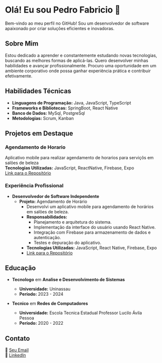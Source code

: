 # Olá! Eu sou Pedro Fabricio 👋

Bem-vindo ao meu perfil no GitHub! Sou um desenvolvedor de software apaixonado por criar soluções eficientes e inovadoras.

## Sobre Mim

Estou dedicado a aprender e constantemente estudando novas tecnologias, buscando as melhores formas de aplicá-las. Quero desenvolver minhas habilidades e avançar profissionalmente. Procuro uma oportunidade em um ambiente corporativo onde possa ganhar experiência prática e contribuir efetivamente.

## Habilidades Técnicas

- **Linguagens de Programação:** Java, JavaScript, TypeScript
- **Frameworks e Bibliotecas:** SpringBoot, React Native
- **Banco de Dados:** MySql, PostgreSql
- **Metodologias:** Scrum, Kanban

## Projetos em Destaque

### Agendamento de Horario

Aplicativo mobile para realizar agendamento de horarios para serviçõs em salões de beleza  
**Tecnologias Utilizadas:** JavaScript, ReactNative, Firebase, Expo  
[Link para o Repositório](https://github.com/pedrofabriciodev/HairBeauty)

### Experiência Profissional

- **Desenvolvedor de Software Independente**
  - **Projeto:** Agendamento de Horário
    - Desenvolvi um aplicativo mobile para agendamento de horários em salões de beleza.
    - **Responsabilidades:**
      - Planejamento e arquitetura do sistema.
      - Implementação da interface do usuário usando React Native.
      - Integração com Firebase para armazenamento de dados e autenticação.
      - Testes e depuração do aplicativo.
    - **Tecnologias Utilizadas:** JavaScript, React Native, Firebase, Expo
    - [Link para o Repositório](https://github.com/pedrofabriciodev/HairBeauty)
  

## Educação

- **Tecnologo** em **Analise e Desenvolvimento de Sistemas**
  - **Universidade:** Uninassau
  - **Período:** 2023 - 2024

- **Tecnico** em **Redes de Computadores**
  - **Universidade:** Escola Tecnica Estadual Professor Lucilo Ávila Pessoa
  - **Período:** 2020 - 2022

## Contato

📧 [Seu Email](mailto:pedrofabriciodev@gmail.com)  
💼 [LinkedIn](https://www.linkedin.com/in/pedro-fabricio/)
